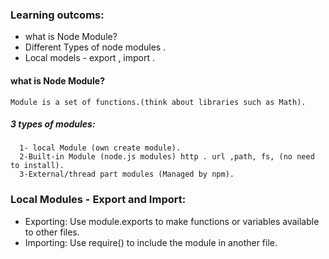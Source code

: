 ### Learning outcoms:
  * what is Node Module?
  * Different Types of node modules .
  * Local models - export , import .


#### what is Node Module?
```
Module is a set of functions.(think about libraries such as Math).
```
##### 3 types of modules:
```
  1- local Module (own create module).
  2-Built-in Module (node.js modules) http . url ,path, fs, (no need to install).
  3-External/thread part modules (Managed by npm).
```
### Local Modules - Export and Import:
* Exporting: Use module.exports to make functions or variables available to other files.
* Importing: Use require() to include the module in another file.
